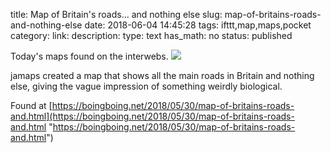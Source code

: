 title: Map of Britain's roads... and nothing else
slug: map-of-britains-roads-and-nothing-else
date: 2018-06-04 14:45:28
tags: ifttt,map,maps,pocket
category: 
link: 
description: 
type: text
has_math: no
status: published

Today's maps found on the interwebs. ![](http://ifttt.com/images/no_image_card.png)  
  

jamaps created a map that shows all the main roads in Britain and nothing else, giving the vague impression of something weirdly biological.  
  

Found at [https://boingboing.net/2018/05/30/map-of-britains-roads-and.html](https://boingboing.net/2018/05/30/map-of-britains-roads-and.html "https://boingboing.net/2018/05/30/map-of-britains-roads-and.html")



